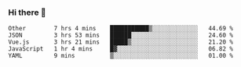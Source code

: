 ### Hi there 👋

<!--
**Hundeklemmen/Hundeklemmen** is a ✨ _special_ ✨ repository because its `README.md` (this file) appears on your GitHub profile.

Here are some ideas to get you started:

- 🔭 I’m currently working on ...
- 🌱 I’m currently learning ...
- 👯 I’m looking to collaborate on ...
- 🤔 I’m looking for help with ...
- 💬 Ask me about ...
- 📫 How to reach me: ...
- 😄 Pronouns: ...
- ⚡ Fun fact: ...
-->
<!--START_SECTION:waka-->
```text
Other        7 hrs 4 mins    ███████████▒░░░░░░░░░░░░░   44.69 % 
JSON         3 hrs 53 mins   ██████░░░░░░░░░░░░░░░░░░░   24.60 % 
Vue.js       3 hrs 21 mins   █████▒░░░░░░░░░░░░░░░░░░░   21.20 % 
JavaScript   1 hr 4 mins     █▓░░░░░░░░░░░░░░░░░░░░░░░   06.82 % 
YAML         9 mins          ▒░░░░░░░░░░░░░░░░░░░░░░░░   01.00 % 
```
<!--END_SECTION:waka-->
